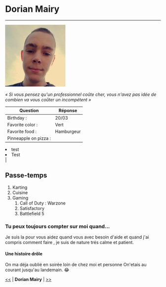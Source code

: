 # Dorian Mairy #
---------------
<img src="image.jpg" widht="200" height="200">

*« Si vous pensez qu'un professionnel coûte cher, vous n'avez pas idée de combien va vous coûter un incompétent »*


| Question | Réponse |
| ----------- | ----------- |
| Birthday : | 20/03 |
| Favorite color : | Vert |
| Favorite food : | Hamburgeur |
| Pinneapple on pizza : | <ul>
<li>test</li>
<li>Test</li>
</ul>|


## Passe-temps ##

1. Karting
2. Cuisine
3. Gaming
    1. Call of Duty : Warzone
    2. Satisfactory
    3. Battlefield 5

### Tu peux toujours compter sur moi quand... ###

Je suis la pour vous aidez quand vous avec besoin d'aide et quand 
j'ai compris comment faire , je suis de nature trés calme et patient.

#### Une histoire drôle ####

On ma déja oublié en soirée loin de chez moi et personne 
On'etais au courant jusqu'au landemain. :joy:

[<<](https://github.com/luuduc34/markdown-challenge/blob/main/README.md) | **Dorian Mairy** | [>>](https://github.com/QuentinMotte/markdown-challenge/blob/main/README.md)
